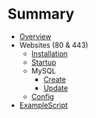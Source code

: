 # Summary

* [Overview](README.md)
* Websites (80 & 443)
  * [Installation](createNginxReverseProxyContainer.sh.md)
  * [Startup](start.sh.md)
  * MySQL
    * [Create](createMySQLContainer.sh.md)
    * [Update](updateMysqlDocker.sh.md)
  * [Config](config.cfg.md)
* [ExampleScript](ExampleScript.sh.md)
